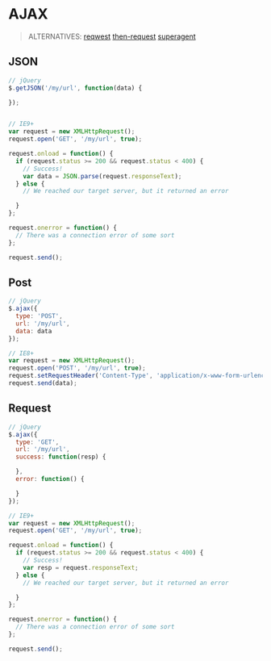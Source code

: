 # AJAX

> ALTERNATIVES: [reqwest](https://github.com/ded/Reqwest) [then-request](https://github.com/then/request) [superagent](https://github.com/visionmedia/superagent)

## JSON

```js
// jQuery
$.getJSON('/my/url', function(data) {

});


// IE9+
var request = new XMLHttpRequest();
request.open('GET', '/my/url', true);

request.onload = function() {
  if (request.status >= 200 && request.status < 400) {
    // Success!
    var data = JSON.parse(request.responseText);
  } else {
    // We reached our target server, but it returned an error

  }
};

request.onerror = function() {
  // There was a connection error of some sort
};

request.send();
```

## Post

```js
// jQuery
$.ajax({
  type: 'POST',
  url: '/my/url',
  data: data
});

// IE8+
var request = new XMLHttpRequest();
request.open('POST', '/my/url', true);
request.setRequestHeader('Content-Type', 'application/x-www-form-urlencoded; charset=UTF-8');
request.send(data);
```

## Request

```js
// jQuery
$.ajax({
  type: 'GET',
  url: '/my/url',
  success: function(resp) {

  },
  error: function() {

  }
});

// IE9+
var request = new XMLHttpRequest();
request.open('GET', '/my/url', true);

request.onload = function() {
  if (request.status >= 200 && request.status < 400) {
    // Success!
    var resp = request.responseText;
  } else {
    // We reached our target server, but it returned an error

  }
};

request.onerror = function() {
  // There was a connection error of some sort
};

request.send();
```
